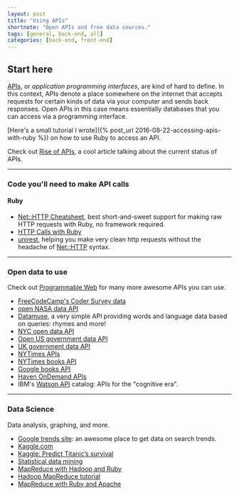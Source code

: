 ```yaml
---
layout: post
title: "Using APIs"
shortnote: "Open APIs and free data sources."
tags: [general, back-end, all]
categories: [back-end, front-end]
---
```


## Start here
[APIs](https://en.wikipedia.org/wiki/Application_programming_interface), or *application programming interfaces*, are kind of hard to define. In this context, APIs denote a place somewhere on the internet that accepts requests for certain kinds of data via your computer and sends back responses. Open APIs in this case means essentially databases that you can access via a programming interface.  

[Here's a small tutorial I wrote]({% post_url 2016-08-22-accessing-apis-with-ruby %}) on how to use Ruby to access an API.

Check out [Rise of APIs](http://techcrunch.com/2016/05/21/the-rise-of-apis/?ncid=rss&utm_source=feedburner&utm_medium=feed&utm_campaign=Feed%3A+Techcrunch+%28TechCrunch%29), a cool article talking about the current status of APIs.

<hr>

### Code you'll need to make API calls

#### Ruby
* [Net::HTTP Cheatsheet](http://www.rubyinside.com/nethttp-cheat-sheet-2940.html), best short-and-sweet support for making raw HTTP requests with Ruby, no framework required.
* [HTTP Calls with Ruby](https://blog.codeship.com/http-calls-ruby/?utm_source=rubyweekly&utm_medium=email)
* [unirest](http://unirest.io/ruby), helping you make very clean http requests without the headache of [Net::HTTP](http://ruby-doc.org/stdlib-2.3.1/libdoc/net/http/rdoc/Net/HTTP.html) syntax.

<hr>

### Open data to use
Check out [Programmable Web](http://www.programmableweb.com/apis/directory) for many more awesome APIs you can use.

* [FreeCodeCamp's Coder Survey data](https://github.com/FreeCodeCamp/2016-new-coder-survey)
* [open NASA data API](https://data.nasa.gov/)
* [Datamuse](http://www.datamuse.com/api/), a very simple API providing words and language data based on queries: rhymes and more!
* [NYC open data API](https://nycopendata.socrata.com/data)
* [Open US government data API](http://www.data.gov/)
* [UK government data API](https://data.gov.uk/)
* [NYTimes APIs](http://developer.nytimes.com/docs)
* [NYTimes books API](http://developer.nytimes.com/docs/books_api/)
* [Google books API](http://storage.googleapis.com/books/ngrams/books/datasetsv2.html)
* [Haven OnDemand APIs](https://dev.havenondemand.com/apis)
* IBM's [Watson API](http://www.ibm.com/watson/developercloud/services-catalog.html) catalog: APIs for the "cognitive era".

<hr>

### Data Science
Data analysis, graphing, and more.

* [Google trends site](http://www.google.com/trends/explore#cmpt=q&tz=Etc%2FGMT%2B4): an awesome place to get data on search trends.
* [Kaggle.com](https://www.kaggle.com/competitions)
* [Kaggle: Predict Titanic’s survival](https://www.kaggle.com/c/titanic)
* [Statistical data mining](http://www.autonlab.org/tutorials/)
* [MapReduce with Hadoop and Ruby](https://speakerdeck.com/swanandp/build-your-first-mapreduce-with-hadoop-and-ruby)
* [Hadoop MapReduce tutorial](https://hadoop.apache.org/docs/r1.2.1/mapred_tutorial.html)
* [MapReduce with Ruby and Apache](http://blog.cloudera.com/blog/2011/01/map-reduce-with-ruby-using-apache-hadoop/)
